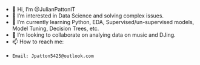 - 👋 Hi, I’m @JulianPattonIT
- 👀 I’m interested in Data Science and solving complex issues.
- 🌱 I’m currently learning Python, EDA, Supervised/un-supervised models, Model Tuning, Decision Trees, etc.
- 💞️ I’m looking to collaborate on analying data on music and DJing.
- 📫 How to reach me:
-     Email: Jpatton5425@outlook.com


<!---
JulianPattonIT/JulianPattonIT is a ✨ special ✨ repository because its `README.md` (this file) appears on your GitHub profile.
You can click the Preview link to take a look at your changes.
--->
